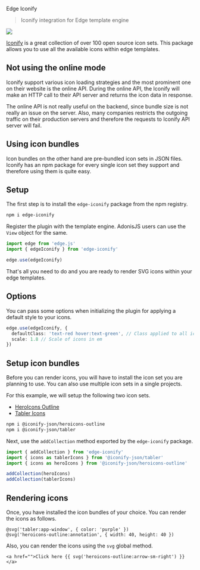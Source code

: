 Edge Iconify

> Iconify integration for Edge template engine

![](./edge_iconify.png)

[Iconify](https://icon-sets.iconify.design/) is a great collection of over 100 open source icon sets. This package allows you to use all the available icons within edge templates.

## Not using the online mode

Iconify support various icon loading strategies and the most prominent one on their website is the online API. During the online API, the Iconify will make an HTTP call to their API server and returns the icon data in response.

The online API is not really useful on the backend, since bundle size is not really an issue on the server. Also, many companies restricts the outgoing traffic on their production servers and therefore the requests to Iconify API server will fail.

## Using icon bundles

Icon bundles on the other hand are pre-bundled icon sets in JSON files. Iconify has an npm package for every single icon set they support and therefore using them is quite easy.

## Setup

The first step is to install the `edge-iconify` package from the npm registry.

```sh
npm i edge-iconify
```

Register the plugin with the template engine. AdonisJS users can use the `View` object for the same.

```ts
import edge from 'edge.js'
import { edgeIconify } from 'edge-iconify'

edge.use(edgeIconify)
```

That's all you need to do and you are ready to render SVG icons within your edge templates.

## Options
You can pass some options when initializing the plugin for applying a default style to your icons.

```ts
edge.use(edgeIconify, {
  defaultClass: 'text-red hover:text-green', // Class applied to all icons
  scale: 1.8 // Scale of icons in em
})
```

## Setup icon bundles

Before you can render icons, you will have to install the icon set you are planning to use. You can also use multiple icon sets in a single projects.

For this example, we will setup the following two icon sets.

- [HeroIcons Outline](https://icon-sets.iconify.design/heroicons-outline/)
- [Tabler Icons](https://icon-sets.iconify.design/tabler/)

```sh
npm i @iconify-json/heroicons-outline
npm i @iconify-json/tabler
```

Next, use the `addCollection` method exported by the `edge-iconify` package.

```ts
import { addCollection } from 'edge-iconify'
import { icons as tablerIcons } from '@iconify-json/tabler'
import { icons as heroIcons } from '@iconify-json/heroicons-outline'

addCollection(heroIcons)
addCollection(tablerIcons)
```

## Rendering icons

Once, you have installed the icon bundles of your choice. You can render the icons as follows.

```edge
@svg('tabler:app-window', { color: 'purple' })
@svg('heroicons-outline:annotation', { width: 40, height: 40 })
```

Also, you can render the icons using the `svg` global method.

```edge
<a href="">Click here {{ svg('heroicons-outline:arrow-sm-right') }}</a>
```
